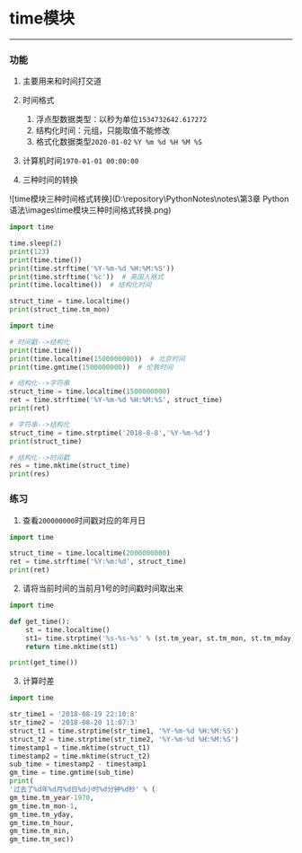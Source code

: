 # time模块

---

### 功能

1. 主要用来和时间打交道
2. 时间格式
   1. 浮点型数据类型：以秒为单位`1534732642.617272`
   2. 结构化时间：元组，只能取值不能修改
   3. 格式化数据类型`2020-01-02` `%Y %m %d %H %M %S`

3. 计算机时间`1970-01-01 00:00:00 `
4. 三种时间的转换

![time模块三种时间格式转换](D:\repository\PythonNotes\notes\第3章 Python语法\images\time模块三种时间格式转换.png)

```python
import time

time.sleep(2)
print(123)
print(time.time())
print(time.strftime('%Y-%m-%d %H:%M:%S'))
print(time.strftime('%c'))  # 英国人格式
print(time.localtime())  # 结构化时间

struct_time = time.localtime()
print(struct_time.tm_mon)
```

```python
import time

# 时间戳-->结构化
print(time.time())
print(time.localtime(1500000000))  # 北京时间
print(time.gmtime(1500000000))  # 伦敦时间

# 结构化-->字符串
struct_time = time.localtime(1500000000)
ret = time.strftime('%Y-%m-%d %H:%M:%S', struct_time)
print(ret)

# 字符串-->结构化
struct_time = time.strptime('2018-8-8','%Y-%m-%d')
print(struct_time)

# 结构化-->时间戳
res = time.mktime(struct_time)
print(res)
```

### 练习

1. 查看`200000000`时间戳对应的年月日

```python
import time

struct_time = time.localtime(2000000000)
ret = time.strftime('%Y:%m:%d', struct_time)
print(ret)
```

2. 请将当前时间的当前月1号的时间戳时间取出来

```python
import time

def get_time():
    st = time.localtime()
    st1= time.strptime('%s-%s-%s' % (st.tm_year, st.tm_mon, st.tm_mday), '%Y-%m-%d')
    return time.mktime(st1)

print(get_time())
```

3. 计算时差

```python
import time

str_time1 = '2018-08-19 22:10:8'
str_time2 = '2018-08-20 11:07:3'
struct_t1 = time.strptime(str_time1, '%Y-%m-%d %H:%M:%S')
struct_t2 = time.strptime(str_time2, '%Y-%m-%d %H:%M:%S')
timestamp1 = time.mktime(struct_t1)
timestamp2 = time.mktime(struct_t2)
sub_time = timestamp2 - timestamp1
gm_time = time.gmtime(sub_time)
print(
'过去了%d年%d月%d日%d小时%d分钟%d秒' % (
gm_time.tm_year-1970,
gm_time.tm_mon-1,
gm_time.tm_yday,
gm_time.tm_hour,
gm_time.tm_min,
gm_time.tm_sec))
```
